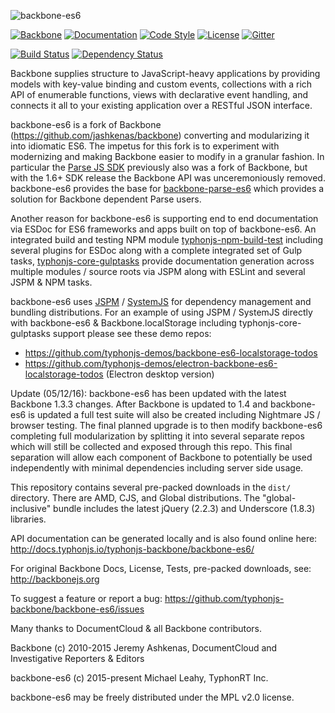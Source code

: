 ![backbone-es6](https://i.imgur.com/KKkgP8P.png)

[![Backbone](https://img.shields.io/badge/backbone-1.3.3-yellowgreen.svg?style=flat)](https://github.com/jashkenas/backbone)
[![Documentation](http://docs.typhonjs.io/typhonjs-backbone/backbone-es6/badge.svg)](http://docs.typhonjs.io/typhonjs-backbone/backbone-es6/)
[![Code Style](https://img.shields.io/badge/code%20style-allman-yellowgreen.svg?style=flat)](https://en.wikipedia.org/wiki/Indent_style#Allman_style)
[![License](https://img.shields.io/badge/license-MPLv2-yellowgreen.svg?style=flat)](https://github.com/typhonjs-backbone/backbone-es6/blob/master/LICENSE)
[![Gitter](https://img.shields.io/gitter/room/typhonjs/TyphonJS.svg)](https://gitter.im/typhonjs/TyphonJS)

[![Build Status](https://travis-ci.org/typhonjs-backbone/backbone-es6.svg?branch=master)](https://travis-ci.org/typhonjs-backbone/backbone-es6)
[![Dependency Status](https://www.versioneye.com/user/projects/56eb95004e714c003625c72a/badge.svg?style=flat)](https://www.versioneye.com/user/projects/56eb95004e714c003625c72a)

Backbone supplies structure to JavaScript-heavy applications by providing models with key-value binding and custom events, collections with a rich API of enumerable functions, views with declarative event handling, and connects it all to your existing application over a RESTful JSON interface.

backbone-es6 is a fork of Backbone (https://github.com/jashkenas/backbone) converting and modularizing it into idiomatic ES6. The impetus for this fork is to experiment with modernizing and making Backbone easier to modify in a granular fashion. In particular the [Parse JS SDK](http://www.parse.com) previously also was a fork of Backbone, but with the 1.6+ SDK release the Backbone API was unceremoniously removed. backbone-es6 provides the base for [backbone-parse-es6](https://github.com/typhonjs-backbone-parse/backbone-parse-es6) which provides a solution for Backbone dependent Parse users. 

Another reason for backbone-es6 is supporting end to end documentation via ESDoc for ES6 frameworks and apps built on top of backbone-es6. An integrated build and testing NPM module [typhonjs-npm-build-test](https://github.com/typhonjs-node-npm-scripts/typhonjs-npm-build-test) including several plugins for ESDoc along with a complete integrated set of Gulp tasks, [typhonjs-core-gulptasks](https://github.com/typhonjs-node-gulp/typhonjs-core-gulptasks) provide documentation generation across multiple modules / source roots via JSPM along with ESLint and several JSPM & NPM tasks.

backbone-es6 uses [JSPM](http://www.jspm.io) / [SystemJS](https://github.com/systemjs/systemjs) for dependency management and bundling distributions. For an example of using JSPM / SystemJS directly with backbone-es6 & Backbone.localStorage including typhonjs-core-gulptasks support please see these demo repos:

- https://github.com/typhonjs-demos/backbone-es6-localstorage-todos
- https://github.com/typhonjs-demos/electron-backbone-es6-localstorage-todos  (Electron desktop version)

Update (05/12/16): backbone-es6 has been updated with the latest Backbone 1.3.3 changes. After Backbone is updated to 1.4 and backbone-es6 is updated a full test suite will also be created including Nightmare JS / browser testing. The final planned upgrade is to then modify backbone-es6 completing full modularization by splitting it into several separate repos which will still be collected and exposed through this repo. This final separation will allow each component of Backbone to potentially be used independently with minimal dependencies including server side usage. 

This repository contains several pre-packed downloads in the `dist/` directory. There are AMD, CJS, and Global distributions. The "global-inclusive" bundle includes the latest jQuery (2.2.3) and Underscore (1.8.3) libraries.

API documentation can be generated locally and is also found online here:
http://docs.typhonjs.io/typhonjs-backbone/backbone-es6/

For original Backbone Docs, License, Tests, pre-packed downloads, see:
http://backbonejs.org

To suggest a feature or report a bug:
https://github.com/typhonjs-backbone/backbone-es6/issues

Many thanks to DocumentCloud & all Backbone contributors.

Backbone (c) 2010-2015 Jeremy Ashkenas, DocumentCloud and Investigative Reporters & Editors

backbone-es6 (c) 2015-present Michael Leahy, TyphonRT Inc. 

backbone-es6 may be freely distributed under the MPL v2.0 license.
